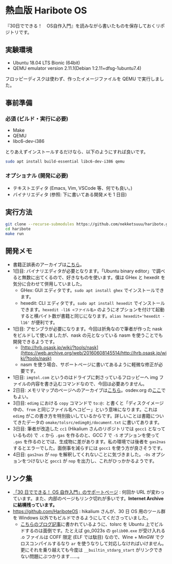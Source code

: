 # 熱血版 Haribote OS

『30日でできる！　OS自作入門』を読みながら書いたものを保存しておくリポジトリです。

## 実験環境

* Ubuntu 18.04 LTS Bionic (64bit)
* QEMU emulator version 2.11.1(Debian 1:2.11+dfsg-1ubuntu7.4)

フロッピーディスクは使わず、作ったイメージファイルを QEMU で実行しました。

## 事前準備

### 必須 (ビルド・実行に必要)

* Make
* QEMU
* libc6-dev-i386

とりあえずインストールするだけなら、以下のようにすれば良いです。

```sh
sudo apt install build-essential libc6-dev-i386 qemu
```

### オプショナル (開発に必要)

* テキストエディタ (Emacs, Vim, VSCode 等、何でも良い。)
* バイナリエディタ (参照: 下に書いてある開発メモ 1 日目)

## 実行方法

```sh
git clone --recurse-submodules https://github.com/nekketsuuu/haribote.git
cd haribote
make run
```

## 開発メモ

* 書籍正誤表のアーカイブは[こちら](https://web.archive.org/web/*/http://hrb.osask.jp:80/bugfix.html)。
* 1日目: バイナリエディタが必要となります。「Ubuntu binary editor」で調べると無数に出てくるので、好きなものを使います。僕は GHex と hexedit を気分に合わせて併用していました。
    * GHex: GUI エディタです。`sudo apt install ghex` でインストールできます。
    * hexedit: CLI エディタです。`sudo apt install hexedit` でインストールできます。`hexedit -l16 <ファイル名>` のようにオプションを付けて起動すると横バイト数が書籍と同じになります。`alias hexedit='hexedit -l16'` が便利です。
* 1日目: アセンブラが必要になります。今回は折角なので筆者が作った nask をビルドして使いましたが、nask の元となっている nasm を使うことでも開発できるようです。
    * [http://hrb.osask.jp/wiki/?tools/nask](https://web.archive.org/web/20160608145514/http://hrb.osask.jp/wiki/?tools/nask)
    * nasm を使う場合、サポートページに書いてあるように軽微な修正が必要です。
* 1日目: `imgtol.com` というのはドライブに刺さっているフロッピーへ img ファイルの内容を書き込むコマンドなので、今回は必要ありません。
* 2日目: メモリマップのページへのアーカイブは[こちら](https://web.archive.org/web/20070105015242/http://community.osdev.info/?(AT)memorymap)。osdev.org の[ここ](https://wiki.osdev.org/Memory_Map_%28x86%29)でもよい。
* 3日目: `edimg` における `copy` コマンドで `to:@:` と書くと「ディスクイメージ中の、`from` と同じファイル名へコピー」という意味になります。これは `edimg` がこの書き方を特別扱いしているからです。詳しいことは書籍についてきたデータの `omake/tolsrc/edimg0j/document.txt` に書いてあります。
* 3日目: 筆者が改造した `cc1` (Hikalium さんのリポジトリでは `gocc1` となっているもの) で `.c` から `.gas` を作るのと、GCC 7 で `-S` オプションを使って `.gas` を作るのとでは、生成物に差があります。私の環境では後者を `gas2nas` するとエラーでした。面倒事を減らすには `gocc1` を使う方が良さそうです。
* 4日目: `gas2nas` が `nop` を解釈してくれないことに気づきました。`-Os` オプションをつけないと `gocc1` が `nop` を出力し、これがひっかかるようです。

## リンク集

* [「30 日でできる！ OS 自作入門」のサポートページ](http://hrb.osask.jp/) : 何回か URL が変わっています。また、内部のページもリンク切れが多いです。**Internet Archive に結構残っています。**
* https://github.com/HariboteOS : hikalium さんが、30 日 OS 用のツール群を Windows 以外でもビルドできるようにしてくださっていました。
    * [こちらのブログ記事](https://hikalium.com/page/note/20161202.md)に書かれているように、tolsrc を Ubuntu 上でビルドするのは面倒です。たとえば go_0023s の `golib00.exe` が受け入れる .o ファイルは COFF 限定 (ELF では駄目) なので、Wine + MinGW でクロスコンパイルするなり `ar` を使うなりして対応しなければいけません。更にそれを乗り越えても今度は `__builtin_stdarg_start` がリンクできない問題にぶつかります……。
